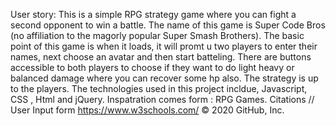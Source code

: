 User story: This is a simple RPG strategy game where you can fight a second opponent to win a battle. The name of this game is Super Code Bros (no affiliation to the magorly popular Super Smash Brothers). The basic point of this game is when it loads, it will promt u two players to enter their names, next choose an avatar and then start batteling. There are buttons accessible to both players to choose if they want to do light heavy or balanced damage where you can recover some hp also. The strategy is up to the players.
The technologies used in this project incldue, Javascript, CSS , Html and jQuery.
Inspatration comes form : RPG Games.
Citations // User Input form https://www.w3schools.com/
© 2020 GitHub, Inc.
